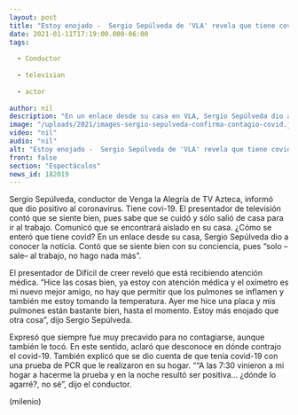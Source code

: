 ```yaml
---
layout: post
title: "Estoy enojado -  Sergio Sepúlveda de 'VLA' revela que tiene covid-19"
date: 2021-01-11T17:19:00.000-06:00
tags:
  
  - Conductor
  
  - television
  
  - actor
  
author: nil
description: "En un enlace desde su casa en VLA, Sergio Sepúlveda dio a conocer la noticia. Contó que se siente bien porque se cuidó mucho. "
image: "/uploads/2021/images-sergio-sepulveda-confirma-contagio-covid.jpg"
video: "nil"
audio: "nil"
alt: "Estoy enojado -  Sergio Sepúlveda de 'VLA' revela que tiene covid-19"
front: false
section: "Espectáculos"
news_id: 182019
---
```


Sergio Sepúlveda, conductor de Venga la Alegría de TV Azteca, informó que dio positivo al coronavirus. Tiene covi-19. El presentador de televisión contó que se siente bien, pues sabe que se cuidó y sólo salió de casa para ir al trabajo. Comunicó que se encontrará aislado en su casa. ¿Cómo se enteró que tiene covid? En un enlace desde su casa, Sergio Sepúlveda dio a conocer la noticia. Contó que se siente bien con su conciencia, pues “solo –sale– al trabajo, no hago nada más”.  

El presentador de Difícil de creer reveló que está recibiendo atención médica. “Hice las cosas bien, ya estoy con atención médica y el oxímetro es mi nuevo mejor amigo, no hay que permitir que los pulmones se inflamen y también me estoy tomando la temperatura. Ayer me hice una placa y mis pulmones están bastante bien, hasta el momento. Estoy más enojado que otra cosa”, dijo Sergio Sepúlveda. 

Expresó que siempre fue muy precavido para no contagiarse, aunque también le tocó. En este sentido, aclaró que desconoce en dónde contrajo el covid-19. También explicó que se dio cuenta de que tenía covid-19 con una prueba de PCR que le realizaron en su hogar. ““A las 7:30 vinieron a mi hogar a hacerme la prueba y en la noche resultó ser positiva… ¿dónde lo agarré?, no sé”, dijo el conductor. 

(milenio)